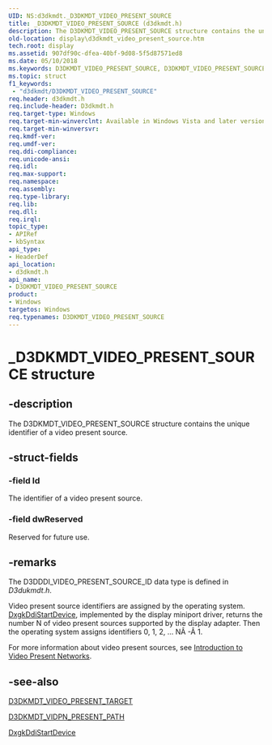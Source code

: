 ```yaml
---
UID: NS:d3dkmdt._D3DKMDT_VIDEO_PRESENT_SOURCE
title: _D3DKMDT_VIDEO_PRESENT_SOURCE (d3dkmdt.h)
description: The D3DKMDT_VIDEO_PRESENT_SOURCE structure contains the unique identifier of a video present source.
old-location: display\d3dkmdt_video_present_source.htm
tech.root: display
ms.assetid: 907df90c-dfea-40bf-9d08-5f5d87571ed8
ms.date: 05/10/2018
ms.keywords: D3DKMDT_VIDEO_PRESENT_SOURCE, D3DKMDT_VIDEO_PRESENT_SOURCE structure [Display Devices], DmStructs_16a61d68-9479-420e-b936-a1a0506ce8c3.xml, _D3DKMDT_VIDEO_PRESENT_SOURCE, d3dkmdt/D3DKMDT_VIDEO_PRESENT_SOURCE, display.d3dkmdt_video_present_source
ms.topic: struct
f1_keywords:
 - "d3dkmdt/D3DKMDT_VIDEO_PRESENT_SOURCE"
req.header: d3dkmdt.h
req.include-header: D3dkmdt.h
req.target-type: Windows
req.target-min-winverclnt: Available in Windows Vista and later versions of the Windows operating systems.
req.target-min-winversvr: 
req.kmdf-ver: 
req.umdf-ver: 
req.ddi-compliance: 
req.unicode-ansi: 
req.idl: 
req.max-support: 
req.namespace: 
req.assembly: 
req.type-library: 
req.lib: 
req.dll: 
req.irql: 
topic_type:
- APIRef
- kbSyntax
api_type:
- HeaderDef
api_location:
- d3dkmdt.h
api_name:
- D3DKMDT_VIDEO_PRESENT_SOURCE
product:
- Windows
targetos: Windows
req.typenames: D3DKMDT_VIDEO_PRESENT_SOURCE
---
```


# _D3DKMDT_VIDEO_PRESENT_SOURCE structure


## -description


The D3DKMDT_VIDEO_PRESENT_SOURCE structure contains the unique identifier of a video present source.


## -struct-fields




### -field Id

The identifier of a video present source.


### -field dwReserved

Reserved for future use.


## -remarks



The D3DDDI_VIDEO_PRESENT_SOURCE_ID data type is defined in <i>D3dukmdt.h</i>.

Video present source identifiers are assigned by the operating system. <a href="https://docs.microsoft.com/windows-hardware/drivers/ddi/content/dispmprt/nc-dispmprt-dxgkddi_start_device">DxgkDdiStartDevice</a>, implemented by the display miniport driver, returns the number N of video present sources supported by the display adapter. Then the operating system assigns identifiers 0, 1, 2, ... NÂ -Â 1.

For more information about video present sources, see <a href="https://docs.microsoft.com/windows-hardware/drivers/display/introduction-to-video-present-networks">Introduction to Video Present Networks</a>.




## -see-also




<a href="https://docs.microsoft.com/windows-hardware/drivers/ddi/content/d3dkmdt/ns-d3dkmdt-_d3dkmdt_video_present_target">D3DKMDT_VIDEO_PRESENT_TARGET</a>



<a href="https://docs.microsoft.com/windows-hardware/drivers/ddi/content/d3dkmdt/ns-d3dkmdt-_d3dkmdt_vidpn_present_path">D3DKMDT_VIDPN_PRESENT_PATH</a>



<a href="https://docs.microsoft.com/windows-hardware/drivers/ddi/content/dispmprt/nc-dispmprt-dxgkddi_start_device">DxgkDdiStartDevice</a>
 

 

